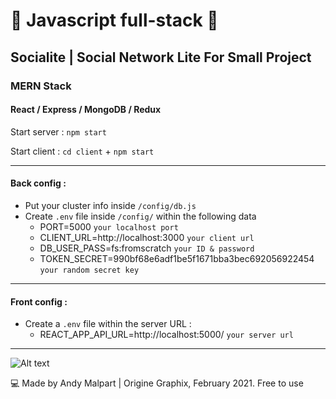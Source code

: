 # 🚀 Javascript full-stack 🚀

## Socialite | Social Network Lite For Small Project
### MERN Stack
#### React / Express / MongoDB / Redux

Start server : `npm start`

Start client : `cd client` + `npm start`

_____________________________

#### Back config :

* Put your cluster info inside `/config/db.js`
* Create `.env` file inside `/config/` within the following data
  - PORT=5000 `your localhost port`
  - CLIENT_URL=http://localhost:3000 `your client url`
  - DB_USER_PASS=fs:fromscratch `your ID & password`
  - TOKEN_SECRET=990bf68e6adf1be5f1671bba3bec692056922454 `your random secret key`
  
_________________________
  
#### Front config : 
* Create a `.env` file within the server URL :
  - REACT_APP_API_URL=http://localhost:5000/ `your server url`
    
_____________________________

![Alt text](./client/public/img/screenshot.jpg "Screenshot")

  
💻 Made by Andy Malpart | Origine Graphix, February 2021. Free to use 
